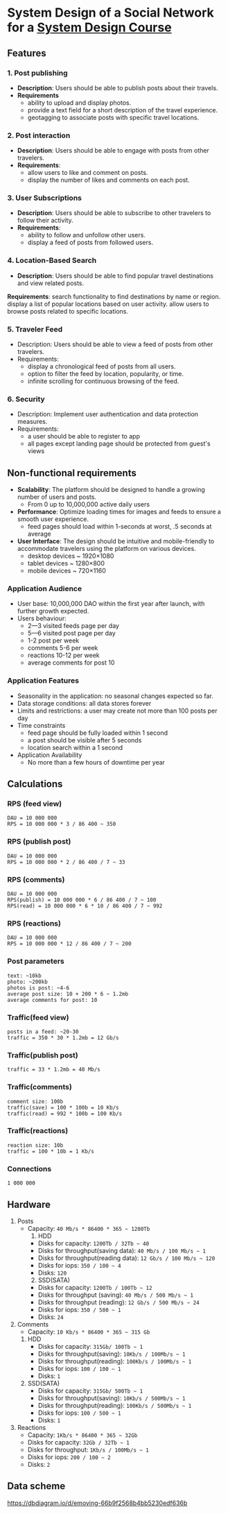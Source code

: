 # System Design of a Social Network for a [System Design Course](https://balun.courses/courses/system_design)

## Features

### 1. Post publishing

* **Description**: Users should be able to publish posts about their travels.
* **Requirements**
  * ability to upload and display photos.
  * provide a text field for a short description of the travel experience.
  * geotagging to associate posts with specific travel locations.


### 2. Post interaction

* **Description**: Users should be able to engage with posts from other travelers.
* **Requirements**:
  * allow users to like and comment on posts.
  * display the number of likes and comments on each post.

### 3. User Subscriptions

* **Description**: Users should be able to subscribe to other travelers to follow their activity.
* **Requirements**:
  * ability to follow and unfollow other users.
  * display a feed of posts from followed users.

### 4. Location-Based Search

* **Description**: Users should be able to find popular travel destinations and view related posts.

**Requirements**:
search functionality to find destinations by name or region.
display a list of popular locations based on user activity.
allow users to browse posts related to specific locations.

### 5. Traveler Feed
* Description: Users should be able to view a feed of posts from other travelers.
* Requirements:
  * display a chronological feed of posts from all users.
  * option to filter the feed by location, popularity, or time.
  * infinite scrolling for continuous browsing of the feed.

### 6. Security
* Description: Implement user authentication and data protection measures.
* Requirements:
  * a user should be able to register to app
  * all pages except landing page should be protected from guest's views

## Non-functional requirements

* **Scalability**: The platform should be designed to handle a growing number of users and posts. 
  * From 0 up to 10,000,000 active daily users
* **Performance**: Optimize loading times for images and feeds to ensure a smooth user experience.
  * feed pages should load within 1-seconds at worst, .5 seconds at average
* **User Interface**: The design should be intuitive and mobile-friendly to accommodate travelers using the platform on various devices.
  * desktop devices ~ 1920×1080 
  * tablet devices ~ 1280×800
  * mobile devices ~ 720×1160

### Application Audience
* User base: 10,000,000 DAO within the first year after launch, with further growth expected.
* Users behaviour: 
  * 2—3 visited feeds page per day 
  * 5—6 visited post page per day 
  * 1-2 post per week
  * comments 5-6 per week
  * reactions 10-12 per week
  * average comments for post 10

### Application Features
* Seasonality in the application: no seasonal changes expected so far. 
* Data storage conditions: all data stores forever
* Limits and restrictions: a user may create not more than 100 posts per day
* Time constraints
  * feed page should be fully loaded within 1 second
  * a post should be visible after 5 seconds
  * location search within a 1 second
* Application Availability
  * No more than a few hours of downtime per year

## Calculations

### RPS (feed view)
```shell
DAU = 10 000 000
RPS = 10 000 000 * 3 / 86 400 ~ 350
```

### RPS (publish post)
```shell
DAU = 10 000 000
RPS = 10 000 000 * 2 / 86 400 / 7 ~ 33
```

### RPS (comments)
```shell
DAU = 10 000 000
RPS(publish) = 10 000 000 * 6 / 86 400 / 7 ~ 100
RPS(read) = 10 000 000 * 6 * 10 / 86 400 / 7 ~ 992
```

### RPS (reactions)
```shell
DAU = 10 000 000
RPS = 10 000 000 * 12 / 86 400 / 7 ~ 200
```

### Post parameters
```shell
text: ~10kb
photo: ~200kb
photos is post: ~4-6
average post size: 10 + 200 * 6 ~ 1.2mb
average comments for post: 10
```

### Traffic(feed view)
```shell
posts in a feed: ~20-30
traffic = 350 * 30 * 1.2mb = 12 Gb/s
```

### Traffic(publish post)
```shell
traffic = 33 * 1.2mb = 40 Mb/s
```

### Traffic(comments)
```shell
comment size: 100b
traffic(save) = 100 * 100b = 10 Kb/s
traffic(read) = 992 * 100b = 100 Kb/s
```

### Traffic(reactions)
```shell
reaction size: 10b
traffic = 100 * 10b = 1 Kb/s
```

### Connections
```shell
1 000 000
```

## Hardware

1. Posts
   * Capacity: `40 Mb/s * 86400 * 365 ~ 1200Tb`
     1. HDD
     * Disks for capacity: `1200Tb / 32Tb ~ 40`
     * Disks for throughput(saving data): `40 Mb/s / 100 Mb/s ~ 1`
     * Disks for throughput(reading data): `12 Gb/s / 100 Mb/s ~ 120`
     * Disks for iops: `350 / 100 ~ 4`
     * Disks: `120`
     2. SSD(SATA)
     * Disks for capacity: `1200Tb / 100Tb ~ 12`
     * Disks for throughput (saving): `40 Mb/s / 500 Mb/s ~ 1`
     * Disks for throughput (reading): `12 Gb/s / 500 Mb/s ~ 24`
     * Disks for iops: `350 / 500 ~ 1`
     * Disks: `24`
1. Comments
   * Capacity: `10 Kb/s * 86400 * 365 ~ 315 Gb`
   1. HDD
      * Disks for capacity: `315Gb/ 100Tb ~ 1`
      * Disks for throughput(saving): `10Kb/s / 100Mb/s ~ 1`
      * Disks for throughput(reading): `100Kb/s / 100Mb/s ~ 1`
      * Disks for iops: `100 / 100 ~ 1`
      * Disks: `1`
   2. SSD(SATA)
      * Disks for capacity: `315Gb/ 500Tb ~ 1`
      * Disks for throughput(saving): `10Kb/s / 500Mb/s ~ 1`
      * Disks for throughput(reading): `100Kb/s / 500Mb/s ~ 1`
      * Disks for iops: `100 / 500 ~ 1`
      * Disks: `1`
1. Reactions
   * Capacity: `1Kb/s * 86400 * 365 ~ 32Gb`
   * Disks for capacity: `32Gb / 32Tb ~ 1`
   * Disks for throughput: `1Kb/s / 100Mb/s ~ 1`
   * Disks for iops: `200 / 100 ~ 2`
   * Disks: `2`

## Data scheme

https://dbdiagram.io/d/emoving-66b9f2568b4bb5230edf636b
